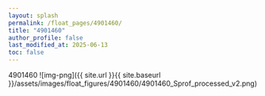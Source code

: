 ```yaml
---
layout: splash
permalink: /float_pages/4901460/
title: "4901460"
author_profile: false
last_modified_at: 2025-06-13
toc: false
---
```

 
4901460
![img-png]({{ site.url }}{{ site.baseurl }}/assets/images/float_figures/4901460/4901460_Sprof_processed_v2.png)